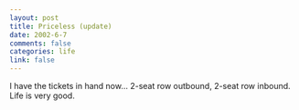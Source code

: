 ```yaml
--- 
layout: post
title: Priceless (update)
date: 2002-6-7
comments: false
categories: life
link: false
---
```

I have the tickets in hand now... 2-seat row outbound, 2-seat row inbound.
Life is very good.



